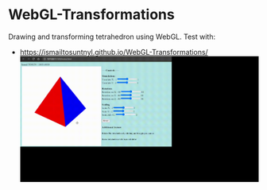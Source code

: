 # WebGL-Transformations
Drawing and transforming tetrahedron using WebGL. 
Test with:
- https://ismailtosuntnyl.github.io/WebGL-Transformations/
![](demo.gif)
